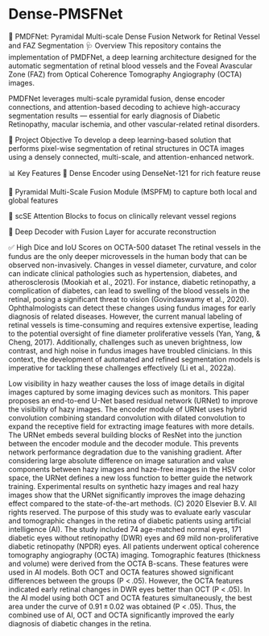 # Dense-PMSFNet
🧠 PMDFNet: Pyramidal Multi-scale Dense Fusion Network for Retinal Vessel and FAZ Segmentation
🩺 Overview
This repository contains the implementation of PMDFNet, a deep learning architecture designed for the automatic segmentation of retinal blood vessels and the Foveal Avascular Zone (FAZ) from Optical Coherence Tomography Angiography (OCTA) images.

PMDFNet leverages multi-scale pyramidal fusion, dense encoder connections, and attention-based decoding to achieve high-accuracy segmentation results — essential for early diagnosis of Diabetic Retinopathy, macular ischemia, and other vascular-related retinal disorders.

🎯 Project Objective
To develop a deep learning-based solution that performs pixel-wise segmentation of retinal structures in OCTA images using a densely connected, multi-scale, and attention-enhanced network.

📊 Key Features
🔗 Dense Encoder using DenseNet-121 for rich feature reuse

🔺 Pyramidal Multi-Scale Fusion Module (MSPFM) to capture both local and global features

🧠 scSE Attention Blocks to focus on clinically relevant vessel regions

🔄 Deep Decoder with Fusion Layer for accurate reconstruction

✅ High Dice and IoU Scores on OCTA-500 dataset
The retinal vessels in the fundus are the only deeper microvessels in the human body that can be observed non-invasively. Changes in vessel diameter, curvature, and color can indicate clinical pathologies such as hypertension, diabetes, and atherosclerosis (Mookiah et al., 2021). For instance, diabetic retinopathy, a complication of diabetes, can lead to swelling of the blood vessels in the retinal, posing a significant threat to vision (Govindaswamy et al., 2020). Ophthalmologists can detect these changes using fundus images for early diagnosis of related diseases. However, the current manual labeling of retinal vessels is time-consuming and requires extensive expertise, leading to the potential oversight of fine diameter proliferative vessels (Yan, Yang, & Cheng, 2017). Additionally, challenges such as uneven brightness, low contrast, and high noise in fundus images have troubled clinicians. In this context, the development of automated and refined segmentation models is imperative for tackling these challenges effectively (Li et al., 2022a).

Low visibility in hazy weather causes the loss of image details in digital images captured by some imaging devices such as monitors. This paper proposes an end-to-end U-Net based residual network (URNet) to improve the visibility of hazy images. The encoder module of URNet uses hybrid convolution combining standard convolution with dilated convolution to expand the receptive field for extracting image features with more details. The URNet embeds several building blocks of ResNet into the junction between the encoder module and the decoder module. This prevents network performance degradation due to the vanishing gradient. After considering large absolute difference on image saturation and value components between hazy images and haze-free images in the HSV color space, the URNet defines a new loss function to better guide the network training. Experimental results on synthetic hazy images and real hazy images show that the URNet significantly improves the image dehazing effect compared to the state-of-the-art methods. (C) 2020 Elsevier B.V. All rights reserved.
The purpose of this study was to evaluate early vascular and tomographic changes in the retina of diabetic patients using artificial intelligence (AI). The study included 74 age-matched normal eyes, 171 diabetic eyes without retinopathy (DWR) eyes and 69 mild non-proliferative diabetic retinopathy (NPDR) eyes. All patients underwent optical coherence tomography angiography (OCTA) imaging. Tomographic features (thickness and volume) were derived from the OCTA B-scans. These features were used in AI models. Both OCT and OCTA features showed significant differences between the groups (P < .05). However, the OCTA features indicated early retinal changes in DWR eyes better than OCT (P < .05). In the AI model using both OCT and OCTA features simultaneously, the best area under the curve of 0.91 ± 0.02 was obtained (P < .05). Thus, the combined use of AI, OCT and OCTA significantly improved the early diagnosis of diabetic changes in the retina.
